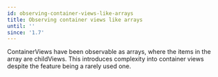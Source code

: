 ```yaml
---
id: observing-container-views-like-arrays
title: Observing container views like arrays
until: ''
since: '1.7'
---
```


ContainerViews have been observable as arrays, where the items in
the array are childViews. This introduces complexity into container
views despite the feature being a rarely used one.
